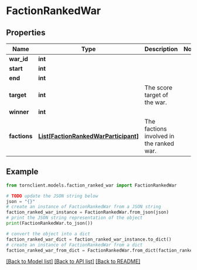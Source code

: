 # FactionRankedWar


## Properties

Name | Type | Description | Notes
------------ | ------------- | ------------- | -------------
**war_id** | **int** |  | 
**start** | **int** |  | 
**end** | **int** |  | 
**target** | **int** | The score target of the war. | 
**winner** | **int** |  | 
**factions** | [**List[FactionRankedWarParticipant]**](FactionRankedWarParticipant.md) | The factions involved in the ranked war. | 

## Example

```python
from tornclient.models.faction_ranked_war import FactionRankedWar

# TODO update the JSON string below
json = "{}"
# create an instance of FactionRankedWar from a JSON string
faction_ranked_war_instance = FactionRankedWar.from_json(json)
# print the JSON string representation of the object
print(FactionRankedWar.to_json())

# convert the object into a dict
faction_ranked_war_dict = faction_ranked_war_instance.to_dict()
# create an instance of FactionRankedWar from a dict
faction_ranked_war_from_dict = FactionRankedWar.from_dict(faction_ranked_war_dict)
```
[[Back to Model list]](../README.md#documentation-for-models) [[Back to API list]](../README.md#documentation-for-api-endpoints) [[Back to README]](../README.md)


